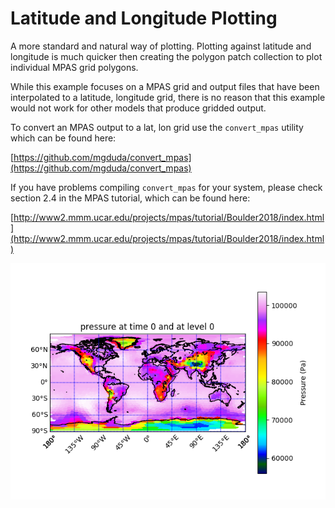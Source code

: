 Latitude and Longitude Plotting
===============================

A more standard and natural way of plotting. Plotting against latitude and
longitude is much quicker then creating the polygon patch collection to plot
individual MPAS grid polygons. 

While this example focuses on a MPAS grid and output files that have been
interpolated to a latitude, longitude grid, there is no reason that this
example would not work for other models that produce gridded output.

To convert an MPAS output to a lat, lon grid use the `convert_mpas`
utility which can be found here:

[https://github.com/mgduda/convert_mpas](https://github.com/mgduda/convert_mpas)

If you have problems compiling `convert_mpas` for your system, please check
section 2.4 in the MPAS tutorial, which can be found here:

[http://www2.mmm.ucar.edu/projects/mpas/tutorial/Boulder2018/index.html](http://www2.mmm.ucar.edu/projects/mpas/tutorial/Boulder2018/index.html)


<img src="../data/mpas-patches-example.png" alt="Patches Example" width="600"/>
